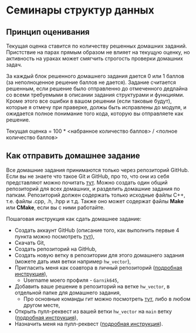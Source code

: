 # Семинары структур данных
## Принцип оценивания
Текущая оценка ставится по количеству решенных домашних заданий.
Пристствие на парах прямым образом не влияет на текущую оценку,
но активность на ураках может смягчить строгость проверки домашних задач.

За каждый блок решенного домашнего задания дается 0 или 1 баллов
(за неполноценное решение баллов не дается).
Задание считается решенным, если решение было отправленно до отмеченного
дедлайна со всеми требуемыми в описании задания структурами и функциями.
Кроме этого все ошибки в вашом решении (если таковые будут),
которые я отмечу при праверке, должы быть исправлены до модуля,
и ожидается полное понимание того кода,
которую вы отправляете как решение.

Текущая оценка = 100 * <набранное количество баллов> / <полное количество баллов>

## Как отправить домашнее задание
Все домашние задания принимаются только через репозиторий GitHub.
Если вы не знаете что такое Git и GitHub, про то, что они из себя представляют можно почитать [тут](https://vertex-academy.com/tutorials/ru/chto-takoe-git/).
Можно создать один общий репозиторий для всех домашних, и разделить домашние задания по папкам.
Репозиторий должен содержать только исходные файлы C++, т.е. файлы .cpp, .h, .hpp и т.д.
Также оно может содержат файлы **Make** или **CMake**, если вы с ними работайте.

Пошаговая инструкция как сдать домашнее задание:
* Создать аккаунт GitHub (описание того, как выполнить первые 4 пункта можно посмотреть [тут](https://selectel.ru/blog/git-github-review/)),
* Скачать Git,
* Создать репозиторий на GitHub,
* Создать новую ветку в репозитории для этого домашнего задания (можете дать имя ветки например `hw_vector`),
* Пригласить меня как соавтора в личный репозиторий ([подробная инструкция](https://docs.github.com/en/account-and-profile/setting-up-and-managing-your-personal-account-on-github/managing-access-to-your-personal-repositories/inviting-collaborators-to-a-personal-repository)),
  * Username моего профиля - `Garnik645`,
* Добавить ваше решение в репозиторий на ветке `hw_vector`, в отдельной папке для домашнего задания,
  * Про основные команды гит можно посмотреть [тут](https://selectel.ru/blog/tutorials/git-setup-and-common-commands/), либо в любом другом месте,
* Открыть пулл-реквест из вашей ветки `hw_vector` на `main` ветку ([подробная инструкция](https://isqua.ru/blog/2017/04/12/kak-otkryt-pull-riekviest-v-github-i-nie-oblazhatsia/)),
* Назначить меня на пулл-реквест ([подробная инструкция](https://docs.github.com/en/issues/tracking-your-work-with-issues/assigning-issues-and-pull-requests-to-other-github-users)).
